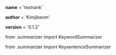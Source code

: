 __name__ = 'textrank'

__author__ = 'Kimjibeom'

__version__ = '0.1.2'



from .summarizer import KeywordSummarizer

from .summarizer import KeysentenceSummarizer
